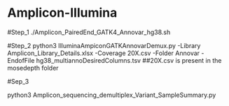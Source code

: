 # Amplicon-Illumina




#Step_1
./Amplicon_PairedEnd_GATK4_Annovar_hg38.sh




#Step_2
python3 IlluminaAmpiconGATKAnnovarDemux.py -Library Amplicon_Library_Details.xlsx -Coverage 20X.csv -Folder Annovar -EndofFile hg38_multiannoDesiredColumns.tsv                        ##20X.csv is present in the mosedepth folder




#Sep_3

python3 Amplicon_sequencing_demultiplex_Variant_SampleSummary.py 


